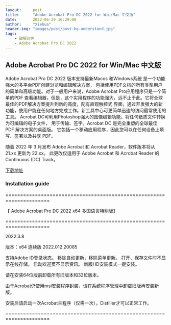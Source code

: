 ```yaml
---
layout:     post
title:      "Adobe Acrobat Pro DC 2022 for Win/Mac 中文版"
date:       2022-06-29 16:29:00
author:     "Xiehua"
header-img: "images/post/post-bg-understand.jpg"
tags:
    - 破解软件
    - Adobe Acrobat Pro DC 2022
---
```


## Adobe Acrobat Pro DC 2022 for Win/Mac 中文版

Adobe Acrobat Pro DC 2022 版本支持最新Macos 和Windows系统 是一个功能强大的多平台PDF创建浏览和编辑解决方案，
包括使用PDF文档的所有类型用户的简单和高级功能。对于一般用户来说，Adobe Acrobat Pro应用程序只是一个简单的PDF
查看编辑器，但是，这个实用程序的功能强大，远不止于此。它将全球最佳的PDF解决方案提升到新的高度，配有直观触控式
界面，通过开发强大的新功能，使用户能在任何地方完成工作。新工具中心可更简单迅速的访问最常使用的工具。
Acrobat DC可利用Photoshop强大的图像编辑功能，将任何纸质文件转换为可编辑的电子文件，
用于传输、签字。Acrobat DC 是完全重塑的全球最佳 PDF 解决方案的桌面版。
它包括一个移动应用程序，因此您可以在任何设备上填写、签署以及共享 PDF。 

随着 2022 年 3 月发布 Adobe Acrobat 和 Acrobat Reader，软件版本将从 21.xx 更新为 22.xx。
此更改仅适用于 Adobe Acrobat 和 Acrobat Reader 的 Continuous (DC) Track。

[下载地址][1]

### Installation guide  

=====================================================================

【 Adobe Acrobat Pro DC 2022 x64 多国语言特别版】

=====================================================================

2022.3.8

版本：x64 连续版 2022.012.20085

支持Adobe ID登录状态。
移除自动更新，移除菜单更新。
打开、保存文件时不显示在线存储。
启动欢迎页不显示资讯。
新版HD安装模式一键安装。

请在安装64位版前卸载所有旧版本和32位版本。

由于Acrobat仍使用msi安装程序封装，请在系统程序管理中卸载旧版再安装新版。

安装后请启动一次Acrobat主程序（仅需一次），Distiller才可以正常工作。

=====================================================================


[1]: https://mailustceducn-my.sharepoint.com/:u:/g/personal/xh125_mail_ustc_edu_cn/EQf8uYfXcQxOk74758s_CjsBH2A_S_jDxsBhTh_QwTYO-w?e=U0Hw6W